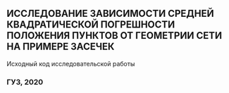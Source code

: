 ## ИССЛЕДОВАНИЕ ЗАВИСИМОСТИ СРЕДНЕЙ КВАДРАТИЧЕСКОЙ ПОГРЕШНОСТИ ПОЛОЖЕНИЯ ПУНКТОВ ОТ ГЕОМЕТРИИ СЕТИ НА ПРИМЕРЕ ЗАСЕЧЕК

Исходный код исследовательской работы 
### ГУЗ, 2020
